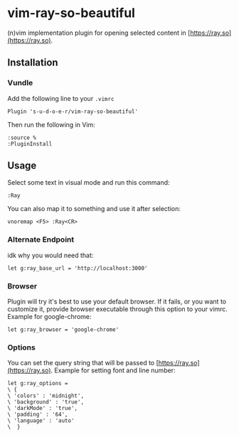 # vim-ray-so-beautiful

(n)vim implementation plugin for opening selected content in [https://ray.so](https://ray.so).

## Installation

### Vundle

Add the following line to your `.vimrc`

```vimL
Plugin 's-u-d-o-e-r/vim-ray-so-beautiful'
```

Then run the following in Vim:

```
:source %
:PluginInstall
```

## Usage

Select some text in visual mode and run this command:
```vimL
:Ray
```

You can also map it to something and use it after selection:

```vimL
vnoremap <F5> :Ray<CR>
```

### Alternate Endpoint
idk why you would need that:

```vimL
let g:ray_base_url = 'http://localhost:3000'
```

### Browser
Plugin will try it's best to use your default browser. If it fails, or you want to customize it,
provide browser executable through this option to your vimrc. Example for google-chrome:

```vimL
let g:ray_browser = 'google-chrome'
```

### Options
You can set the query string that will be passed to [https://ray.so](https://ray.so).
Example for setting font and line number:

```vimL
let g:ray_options =
\ {
\ 'colors' : 'midnight',
\ 'background' : 'true',
\ 'darkMode' : 'true',
\ 'padding' : '64',
\ 'language' : 'auto'
\  }
```
